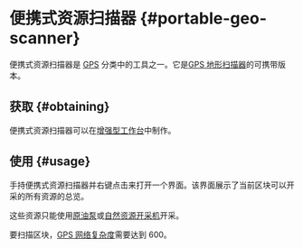 # 便携式资源扫描器 {#portable-geo-scanner}

便携式资源扫描器是 [GPS](/GPS) 分类中的工具之一。它是[GPS 地形扫描器](/GPS-Geo-Scanner)的可携带版本。

## 获取 {#obtaining}

便携式资源扫描器可以在[增强型工作台](/Enhanced-Crafting-Table)中制作。

## 使用 {#usage}

手持便携式资源扫描器并右键点击来打开一个界面。该界面展示了当前区块可以开采的所有资源的总览。

这些资源只能使用[原油泵](/Oil-Pump)或[自然资源开采机](/GEO-Miner)开采。

要扫描区块，[GPS 网络复杂度](/GPS-Transmitter)需要达到 600。
